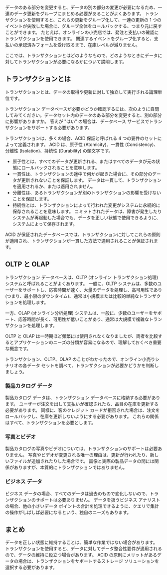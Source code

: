 データのある部分を変更すると、データの別の部分の変更が必要になるため、一連のデータ更新をグループにまとめる必要があることがよくあります。 トランザクションを使用すると、これらの更新をグループ化して、一連の更新の 1 つのイベントが失敗した場合に、グループ全体をロールバックする、つまり元に戻すことができます。 たとえば、オンラインの小売店では、発注と支払いの確認にトランザクションを使用できます。 関連するイベントをグループ化すると、支払いの承認済みフォームを受け取るまで、在庫レベルが減りません。

ここでは、トランザクションとはどのようなもので、どのようなときにデータに対してトランザクションが必要になるかについて説明します。

## <a name="what-is-a-transaction"></a>トランザクションとは

トランザクションとは、データの取得や更新に対して独立して実行される論理単位です。

トランザクション データベースが必要かどうか確認するには、次のように自問してみてください。データセット内のデータのある部分を変更すると、別の部分に影響がありますか。 答えが "はい" の場合は、データベース サービスでトランザクションをサポートする必要があります。

トランザクションは、多くの場合、ACID 保証と呼ばれる 4 つの要件のセットによって定義されます。 ACID は、原子性 (Atomicity)、一貫性 (Consistency)、分離性 (Isolation)、持続性 (Durability) の頭文字です。

* 原子性とは、すべてのデータが更新される、またはすべてのデータが元の状態にロールバックされることを意味します。
* 一貫性は、トランザクションの途中で何かが起きた場合に、その部分のデータが更新されないことを保証します。 データは一貫して、トランザクションを適用されるか、または適用されません。
* 分離性は、あるトランザクションが別のトランザクションの影響を受けないことを保証します。
* 持続性とは、トランザクションによって行われた変更がシステムに永続的に保存されることを意味します。 コミットされたデータは、障害が発生したりシステムが再起動した場合でも、データを正しい状態で使用できるように、システムによって保存されます。

ACID が保証されたデータベースでは、トランザクションに対してこれらの原則が適用され、トランザクションが一貫した方法で適用されることが保証されます。

## <a name="oltp-vs-olap"></a>OLTP と OLAP

トランザクション データベースは、OLTP (オンライン トランザクション処理) システムと呼ばれることがよくあります。 一般に、OLTP システムは、多数のユーザーをサポートし、応答時間が速く、大量のデータを処理し、高可用性であり (つまり、最小限のダウンタイム)、通常は小規模または比較的単純なトランザクションを処理します。

一方、OLAP (オンライン分析処理) システムは、一般に、少数のユーザーをサポート、応答時間が長く、可用性が低いことがあり、通常は大規模で複雑なトランザクションを処理します。

OLTP と OLAP は一時期ほど頻繁には使用されなくなりましたが、両者を比較するとアプリケーションのニーズの分類が容易になるので、理解しておくべき重要な概念です。 

トランザクション、OLTP、OLAP のことがわかったので、オンライン小売りシナリオの各データ セットを調べて、トランザクションが必要かどうかを判断しましょう。

### <a name="product-catalog-data"></a>製品カタログ データ

製品カタログ データは、トランザクション データベースに格納する必要があります。 ユーザーが注文を出して支払いが確認されたら、品目の在庫を更新する必要があります。 同様に、客のクレジット カードが拒否された場合は、注文をロールバックし、在庫を更新しないようにする必要があります。 これらの関係はすべて、トランザクションを必要とします。

### <a name="photos-and-videos"></a>写真とビデオ

製品カタログの写真やビデオについては、トランザクションのサポートは必要ありません。 写真やビデオが変更される唯一の理由は、更新が行われたり、新しいファイルが追加されたりした場合です。 画像と実際の製品データの間には関係がありますが、本質的にトランザクションではありません。

### <a name="business-data"></a>ビジネス データ

ビジネス データの場合、すべてのデータは過去のもので変化しないので、トランザクションのサポートは必要ありません。 データを扱うビジネス アナリストの場合、他の小さいデータ ポイントの合計を処理できるように、クエリで集計の操作がしばしば必要になるという、独自のニーズもあります。

## <a name="summary"></a>まとめ

データを正しい状態に維持することは、簡単な作業ではない場合があります。 トランザクションを使用すると、データに対してデータ整合性要件が適用されるので、データの維持に役立つ場合があります。 ACID の原則にメリットがあるデータの場合は、トランザクションをサポートするストレージ ソリューションを選択する必要があります。
